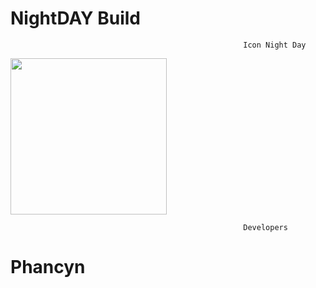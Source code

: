# NightDAY Build

                                                        Icon Night Day
<img src="https://github.com/nelivv/image/blob/main/banner_for_NightDay.png" width="250" height="250">

                                                        Developers
# Phancyn

